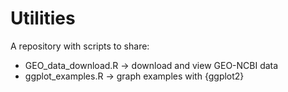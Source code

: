 # Utilities
A repository with scripts to share:
  - GEO_data_download.R -> download and view GEO-NCBI data
  - ggplot_examples.R -> graph examples with {ggplot2}
